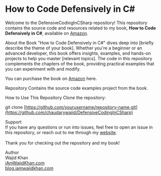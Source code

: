 # How to Code Defensively in C#

Welcome to the DefensiveCodingInCSharp repository! This repository contains the source code and resources related to my book, **How to Code Defensively in C#**, available on [Amazon](https://www.amazon.com/dp/B0DJFHNR6C).

About the Book
"How to Code Defensively in C#" dives deep into [briefly describe the theme of your book]. Whether you're a beginner or an advanced developer, this book offers insights, examples, and hands-on projects to help you master [relevant topics]. The code in this repository complements the chapters of the book, providing practical examples that you can experiment with and modify.

You can purchase the book on [Amazon](https://www.amazon.com/stores/Wajid-Khan/author/B0C6B4KFH8) here.

Repository Contains the source code examples project from the book.

How to Use This Repository
Clone the repository:

git clone [https://github.com/yourusername/repository-name.git](https://github.com/chaudarywajid/DefensiveCodingInCSharp)

Support <br />
If you have any questions or run into issues, feel free to open an issue in this repository, or reach out to me through my [website](https://iamwajidkhan.com).
<br /><br/>
Thank you for checking out the repository and my book! <br />

Author <br />
Wajid Khan <br />
[iAmWajidKhan.com](iAmWajidKhan.com) <br />
[blog.iamwajidkhan.com](blog.iamwajidkhan.com)
